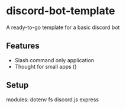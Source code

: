 # discord-bot-template
A ready-to-go template for a basic discord bot

## Features
- Slash command only application
- Thought for small apps ()

## Setup



modules:
dotenv
fs
discord.js
express